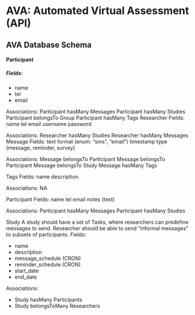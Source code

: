 # AVA: Automated Virtual Assessment (API)

## AVA Database Schema
#### Participant
##### Fields:
- name
- tel
- email

Associations:
Participant hasMany Messages
Participant hasMany Studies
Participant belongsTo Group
Participant hasMany Tags
Researcher
Fields:
name
tel
email
username
password

Associations:
Researcher hasMany Studies
Researcher hasMany Messages
Message
Fields:
text
format (enum: “sms”, “email”)
timestamp
type (message, reminder, survey)

Associations:
Message belongsTo Participant
Message belongsTo Participant
Message belongsTo Study
Message hasMany Tags

Tags
Fields:
name
description

Associations:
NA

Participant
Fields:
name
tel
email
notes (text)

Associations:
Participant hasMany Messages
Participant hasMany Studies

Study
A study should have a set of Tasks, where researchers can predefine messages to send. Researcher should be able to send “informal messages” to subsets of participants.
Fields:
- name
- description
- message_schedule (CRON)
- reminder_schedule (CRON)
- start_date
- end_date

Associations:
- Study hasMany Participants
- Study belongsToMany Researchers



